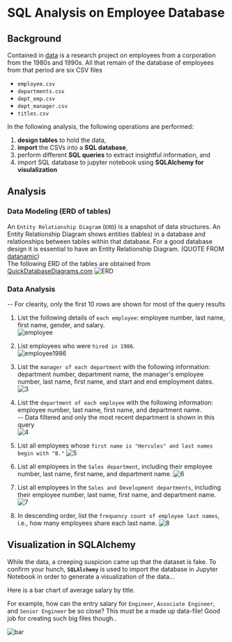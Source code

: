# SQL Analysis on Employee Database

## Background
Contained in [data](https://github.com/EstellaYu/Data_Science_Certificate_Projects/tree/master/SQL/data) is a research project on employees from a corporation from the 1980s and 1990s. All that remain of the database of employees from that period are six CSV files
* `employee.csv`
* `departments.csv` 
* `dept_emp.csv`
* `dept_manager.csv`
* `titles.csv`

In the following analysis, the following operations are performed:
   1) **design tables** to hold the data, 
   2) **import** the CSVs into a **SQL database**, 
   3) perform different **SQL queries** to extract insightful information, and 
   4) import SQL database to jupyter notebook using **SQLAlchemy for visulalization**
   
## Analysis

### Data Modeling (ERD of tables)
An `Entity Relationship Diagram` (`ERD`) is a snapshot of data structures. An Entity Relationship Diagram shows entities (tables) in a database and relationships between tables within that database. For a good database design it is essential to have an Entity Relationship Diagram. (QUOTE FROM [datanamic](https://www.datanamic.com/dezign/erdiagramtool.html))  
The following ERD of the tables are obtained from [QuickDatabaseDiagrams.com](http://www.quickdatabasediagrams.com)
![ERD](https://github.com/EstellaYu/Data_Science_Certificate_Projects/blob/master/SQL/RESULT/ERD.png "ERD")

### Data Analysis
-- For clearity, only the first 10 rows are shown for most of the query results

1. List the following details of `each employee`: employee number, last name, first name, gender, and salary.  
![employee](https://github.com/EstellaYu/Data_Science_Certificate_Projects/blob/master/SQL/RESULT/1_employee_detail_and_salary.png 'employee')

2. List employees who were `hired in 1986`.  
![employee1986](https://github.com/EstellaYu/Data_Science_Certificate_Projects/blob/master/SQL/RESULT/2_employee_hired_in_1986.png 'employee1986')

3. List the `manager of each department` with the following information:   
department number, department name, the manager's employee number, last name, first name, and start and end employment dates.  
![3](https://github.com/EstellaYu/Data_Science_Certificate_Projects/blob/master/SQL/RESULT/3_managers_in_each_department.png '3')

4. List the `department of each employee` with the following information: employee number, last name, first name, and department name.  
-- Data filtered and only the most recent department is shown in this query  
![4](https://github.com/EstellaYu/Data_Science_Certificate_Projects/blob/master/SQL/RESULT/4_employee_and_departments.png '4')

5. List all employees whose `first name is "Hercules" and last names begin with "B."`
![5](https://github.com/EstellaYu/Data_Science_Certificate_Projects/blob/master/SQL/RESULT/5_employee_named_Herculus_B.png '5')

6. List all employees in the `Sales department`, including their employee number, last name, first name, and department name.
![6](https://github.com/EstellaYu/Data_Science_Certificate_Projects/blob/master/SQL/RESULT/6_employee_in_Sales.png '6')

7. List all employees in the `Sales and Development departments`, including their employee number, last name, first name, and department name.
![7](https://github.com/EstellaYu/Data_Science_Certificate_Projects/blob/master/SQL/RESULT/7_employee_in_Sales_and_Development.png '7')

8. In descending order, list the `frequency count of employee last names`, i.e., how many employees share each last name.
![8](https://github.com/EstellaYu/Data_Science_Certificate_Projects/blob/master/SQL/RESULT/8_employee_last_name_frequency.png '8')

## Visualization in SQLAlchemy

While the data, a creeping suspicion came up that the dataset is fake. To confirm your hunch, **`SQLAlchemy`** is used to import the database in Jupyter Notebook in order to generate a visualization of the data...

Here is a bar chart of average salary by title.

For example, how can the entry salary for `Engineer`, `Associate Engineer`, and  `Senior Engineer` be so close? This must be a made up data-file! Good job for creating such big files though..


![bar](https://github.com/EstellaYu/Data_Science_Certificate_Projects/blob/master/SQL/RESULT/average_salary_entry_titles.png 'bar')

